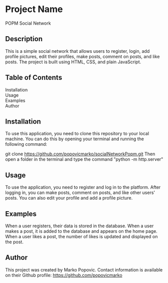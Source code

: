 # Project Name
POPM Social Network

## Description
This is a simple social network that allows users to register, login, add profile pictures, edit their profiles, make posts, comment on posts, and like posts. The project is built using HTML, CSS, and plain JavaScript.

## Table of Contents <br />
Installation <br />
Usage <br />
Examples <br />
Author

## Installation
To use this application, you need to clone this repository to your local machine. You can do this by opening your terminal and running the following command:

git clone https://github.com/popovicmarko/socialNetworkPopm.git
Then open a folder in the terminal and type the command "python -m http.server"

## Usage
To use the application, you need to register and log in to the platform. After logging in, you can make posts, comment on posts, and like other users' posts. You can also edit your profile and add a profile picture.

## Examples
When a user registers, their data is stored in the database.
When a user makes a post, it is added to the database and appears on the home page.
When a user likes a post, the number of likes is updated and displayed on the post.
## Author
This project was created by Marko Popovic. Contact information is available on their Github profile: https://github.com/popovicmarko
